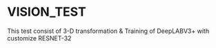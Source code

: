 # VISION_TEST
 This test consist of 3-D transformation & Training of DeepLABV3+ with customize RESNET-32
